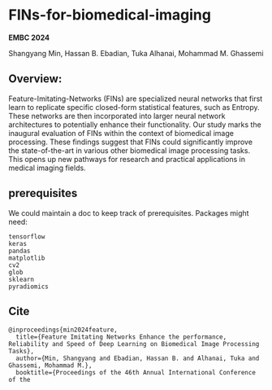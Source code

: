 # FINs-for-biomedical-imaging
**EMBC 2024**

Shangyang Min, Hassan B. Ebadian, Tuka Alhanai, Mohammad M. Ghassemi
## Overview:
Feature-Imitating-Networks (FINs) are specialized neural networks that first learn to replicate specific closed-form statistical features, such as Entropy. These networks are then incorporated into larger neural network architectures to potentially enhance their functionality. Our study marks the inaugural evaluation of FINs within the context of biomedical image processing. These findings suggest that FINs could significantly improve the state-of-the-art in various other biomedical image processing tasks. This opens up new pathways for research and practical applications in medical imaging fields.

## prerequisites
We could maintain a doc to keep track of prerequisites. Packages might need:
```
tensorflow
keras
pandas
matplotlib
cv2
glob
sklearn
pyradiomics
```

## Cite

```
@inproceedings{min2024feature,
  title={Feature Imitating Networks Enhance the performance, Reliability and Speed of Deep Learning on Biomedical Image Processing Tasks},
  author={Min, Shangyang and Ebadian, Hassan B. and Alhanai, Tuka and Ghassemi, Mohammad M.},
  booktitle={Proceedings of the 46th Annual International Conference of the

```
